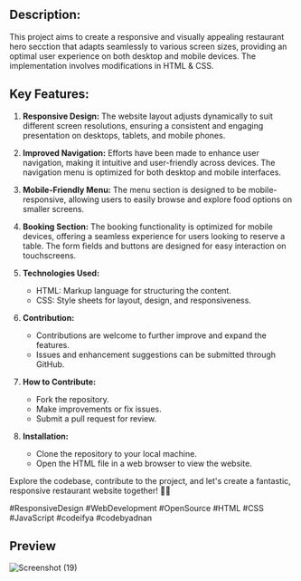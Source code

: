 ## Description:
This project aims to create a responsive and visually appealing restaurant hero secction  that adapts seamlessly to various screen sizes, providing an optimal user experience on both desktop and mobile devices. The implementation involves modifications in HTML & CSS.

## Key Features:
1. **Responsive Design:** The website layout adjusts dynamically to suit different screen resolutions, ensuring a consistent and engaging presentation on desktops, tablets, and mobile phones.

2. **Improved Navigation:** Efforts have been made to enhance user navigation, making it intuitive and user-friendly across devices. The navigation menu is optimized for both desktop and mobile interfaces.

3. **Mobile-Friendly Menu:** The menu section is designed to be mobile-responsive, allowing users to easily browse and explore food options on smaller screens.

4. **Booking Section:** The booking functionality is optimized for mobile devices, offering a seamless experience for users looking to reserve a table. The form fields and buttons are designed for easy interaction on touchscreens.

5. **Technologies Used:**
   - HTML: Markup language for structuring the content.
   - CSS: Style sheets for layout, design, and responsiveness.

6. **Contribution:**
   - Contributions are welcome to further improve and expand the features.
   - Issues and enhancement suggestions can be submitted through GitHub.

7. **How to Contribute:**
   - Fork the repository.
   - Make improvements or fix issues.
   - Submit a pull request for review.

8. **Installation:**
   - Clone the repository to your local machine.
   - Open the HTML file in a web browser to view the website.

Explore the codebase, contribute to the project, and let's create a fantastic, responsive restaurant website together! 🚀✨

#ResponsiveDesign #WebDevelopment #OpenSource #HTML #CSS #JavaScript #codeifya #codebyadnan

## Preview

![Screenshot (19)](https://github.com/httpsadnankhan/resturant-hero-section/assets/120323286/fd3862d0-e842-461a-aa2e-c0042ccaa480)
